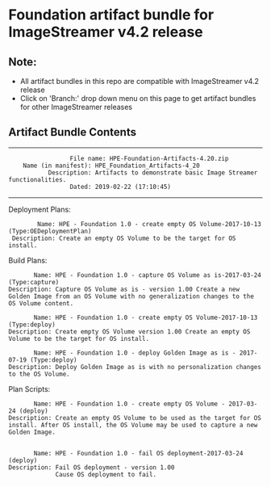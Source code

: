 
# Foundation artifact bundle for ImageStreamer v4.2 release

## Note: 
- All artifact bundles in this repo are compatible with ImageStreamer v4.2 release
- Click on 'Branch:' drop down menu on this page to get artifact bundles for other ImageStreamer releases

## Artifact Bundle Contents

--------------------------------------------------------------------------------

	                 File name: HPE-Foundation-Artifacts-4.20.zip
		Name (in manifest): HPE_Foundation_Artifacts-4_20
		       Description: Artifacts to demonstrate basic Image Streamer functionalities. 
		             Dated: 2019-02-22 (17:10:45)

--------------------------------------------------------------------------------

Deployment Plans:

	        Name: HPE - Foundation 1.0 - create empty OS Volume-2017-10-13 (Type:OEDeploymentPlan)
	 Description: Create an empty OS Volume to be the target for OS install. 



Build Plans:

	       Name: HPE - Foundation 1.0 - capture OS Volume as is-2017-03-24 (Type:capture)
	Description: Capture OS Volume as is - version 1.00 Create a new Golden Image from an OS Volume with no generalization changes to the OS Volume content.

	       Name: HPE - Foundation 1.0 - create empty OS Volume-2017-10-13 (Type:deploy)
	Description: Create empty OS Volume version 1.00 Create an empty OS Volume to be the target for OS install.

	       Name: HPE - Foundation 1.0 - deploy Golden Image as is - 2017-07-19 (Type:deploy)
	Description: Deploy Golden Image as is with no personalization changes to the OS Volume. 



Plan Scripts:

	       Name: HPE - Foundation 1.0 - create empty OS Volume - 2017-03-24 (deploy)
	Description: Create an empty OS Volume to be used as the target for OS install. After OS install, the OS Volume may be used to capture a new Golden Image.


	       Name: HPE - Foundation 1.0 - fail OS deployment-2017-03-24 (deploy)
	Description: Fail OS deployment - version 1.00 
	             Cause OS deployment to fail.

